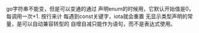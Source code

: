 go字符串不能变，但是可以变通的通过
声明enum的时候用，它默认开始值是0，每调用一次+1. 按行来计
每遇到const关键字，iota就会重置
无显示类型声明的常量，是可以自动兼容转型的
自增自减只能作为语句，而不是表达式使用。
